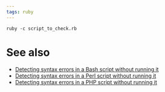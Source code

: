 ```yaml
---
tags: ruby
---
```


    ruby -c script_to_check.rb

# See also

-   [Detecting syntax errors in a Bash script without running it](/wiki/Detecting_syntax_errors_in_a_Bash_script_without_running_it)
-   [Detecting syntax errors in a Perl script without running it](/wiki/Detecting_syntax_errors_in_a_Perl_script_without_running_it)
-   [Detecting syntax errors in a PHP script without running it](/wiki/Detecting_syntax_errors_in_a_PHP_script_without_running_it)


